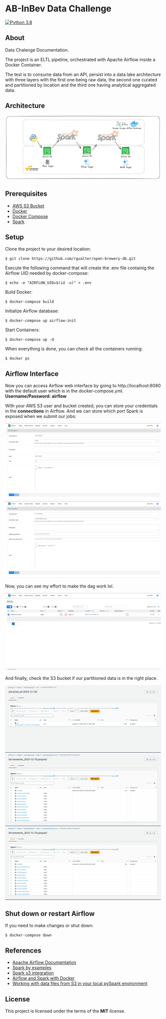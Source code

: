 # AB-InBev Data Challenge

[![Python 3.8](https://img.shields.io/badge/python-3.8-blue.svg)](https://www.python.org/downloads/release/python-380/)

## About

Data Chalenge Documentation.

The project is an ELTL pipeline, orchestrated with Apache Airflow inside a Docker Container.

The test is to consume data from an API, persist into a data lake architecture with three layers with the first one being raw data, the second one curated and partitioned by location and the third one having analytical aggregated data. 

## Architecture 

![alt text](/images/pipeline.png)


## Prerequisites

- [AWS S3 Bucket](https://docs.aws.amazon.com/AmazonS3/latest/userguide/create-bucket-overview.html)
- [Docker](https://docs.docker.com/get-docker/)
- [Docker Compose](https://docs.docker.com/compose/)
- [Spark](https://spark.apache.org/docs/latest/)

## Setup

Clone the project to your desired location:

    $ git clone https://github.com/rgualter/open-brewery-db.git

Execute the following command that will create the .env file containig the Airflow UID needed by docker-compose:

    $ echo -e "AIRFLOW_UID=$(id -u)" > .env


Build Docker:

    $ docker-compose build 

Initialize Airflow database:

    $ docker-compose up airflow-init

Start Containers:

    $ docker-compose up -d


When everything is done, you can check all the containers running:

    $ docker ps

## Airflow Interface

Now you can access Airflow web interface by going to http://localhost:8080 with the default user which is in the docker-compose.yml. **Username/Password: airflow**

With your AWS S3 user and bucket created, you can store your credentials in the **connections** in Airflow. And we can store which port Spark is exposed when we submit our jobs:

![alt text](/images/airflow_spark.png)
![alt text](/images/airflow_aws.png)

Now, you can see my effort to make the dag work lol.

![alt text](/images/airflow_dag.png)

And finally, check the S3 bucket if our partitioned data is in the right place.

![alt text](/images/aws_raw.png)
![alt text](/images/aws_silver.png)
![alt text](/images/aws_gold.png)

## Shut down or restart Airflow

If you need to make changes or shut down:

    $ docker-compose down

## References 

- [Apache Airflow Documentation](https://airflow.apache.org/docs/apache-airflow/stable/start/docker.html)
- [Spark by examples](https://sparkbyexamples.com/pyspark-tutorial/)
- [Spark s3 integration](https://spark.apache.org/docs/latest/cloud-integration.html)
- [Airflow and Spark with Docker](https://medium.com/data-arena/building-a-spark-and-airflow-development-environment-with-docker-f0b9b625edd8)
- [Working with data files from S3 in your local pySpark environment](https://medium.com/data-arena/building-a-spark-and-airflow-development-environment-with-docker-f0b9b625edd8)

## License

This project is licensed under the terms of the **MIT** license.